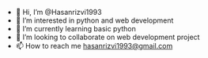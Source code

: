 - 👋 Hi, I’m @Hasanrizvi1993
- 👀 I’m interested in python and web development 
- 🌱 I’m currently learning basic python 
- 💞️ I’m looking to collaborate on web development project
- 📫 How to reach me hasanrizvi1993@gmail.com

<!---
Hasanrizvi1993/Hasanrizvi1993 is a ✨ special ✨ repository because its `README.md` (this file) appears on your GitHub profile.
You can click the Preview link to take a look at your changes.
--->
